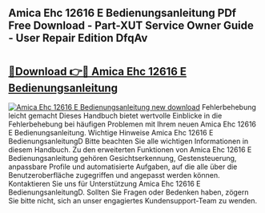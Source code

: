 ## Amica Ehc 12616 E Bedienungsanleitung PDf Free Download - Part-XUT Service Owner Guide - User Repair Edition DfqAv

# <h2><a href="http://df2e0k6.blite.top/?on=Amica+Ehc+12616+E+Bedienungsanleitung">🔗Download 👉🔴 Amica Ehc 12616 E Bedienungsanleitung</a></h2>

[![Amica Ehc 12616 E Bedienungsanleitung new download](https://i.imgur.com/lujVjoI.png)](http://df2e0k6.blite.top/?on=Amica+Ehc+12616+E+Bedienungsanleitung)
Fehlerbehebung leicht gemacht Dieses Handbuch bietet wertvolle Einblicke in die Fehlerbehebung bei häufigen Problemen mit Ihrem neuen Amica Ehc 12616 E Bedienungsanleitung. Wichtige Hinweise Amica Ehc 12616 E BedienungsanleitungD Bitte beachten Sie alle wichtigen Informationen in diesem Handbuch. Zu den erweiterten Funktionen von Amica Ehc 12616 E Bedienungsanleitung gehören Gesichtserkennung, Gestensteuerung, anpassbare Profile und automatisierte Aufgaben, auf die alle über die Benutzeroberfläche zugegriffen und angepasst werden können. Kontaktieren Sie uns für Unterstützung Amica Ehc 12616 E BedienungsanleitungD. Sollten Sie Fragen oder Bedenken haben, zögern Sie bitte nicht, sich an unser engagiertes Kundensupport-Team zu wenden.
